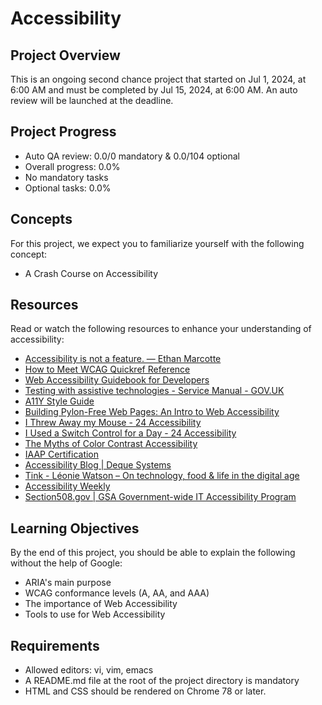 # Accessibility

## Project Overview

This is an ongoing second chance project that started on Jul 1, 2024, at 6:00 AM and must be completed by Jul 15, 2024, at 6:00 AM. An auto review will be launched at the deadline.

## Project Progress

- Auto QA review: 0.0/0 mandatory & 0.0/104 optional
- Overall progress: 0.0%
- No mandatory tasks
- Optional tasks: 0.0%

## Concepts

For this project, we expect you to familiarize yourself with the following concept:

- A Crash Course on Accessibility

## Resources

Read or watch the following resources to enhance your understanding of accessibility:

- [Accessibility is not a feature. — Ethan Marcotte](link)
- [How to Meet WCAG Quickref Reference](link)
- [Web Accessibility Guidebook for Developers](link)
- [Testing with assistive technologies - Service Manual - GOV.UK](link)
- [A11Y Style Guide](link)
- [Building Pylon-Free Web Pages: An Intro to Web Accessibility](link)
- [I Threw Away my Mouse - 24 Accessibility](link)
- [I Used a Switch Control for a Day - 24 Accessibility](link)
- [The Myths of Color Contrast Accessibility](link)
- [IAAP Certification](link)
- [Accessibility Blog | Deque Systems](link)
- [Tink - Léonie Watson – On technology, food & life in the digital age](link)
- [Accessibility Weekly](link)
- [Section508.gov | GSA Government-wide IT Accessibility Program](link)

## Learning Objectives

By the end of this project, you should be able to explain the following without the help of Google:

- ARIA's main purpose
- WCAG conformance levels (A, AA, and AAA)
- The importance of Web Accessibility
- Tools to use for Web Accessibility

## Requirements

- Allowed editors: vi, vim, emacs
- A README.md file at the root of the project directory is mandatory
- HTML and CSS should be rendered on Chrome 78 or later.
  